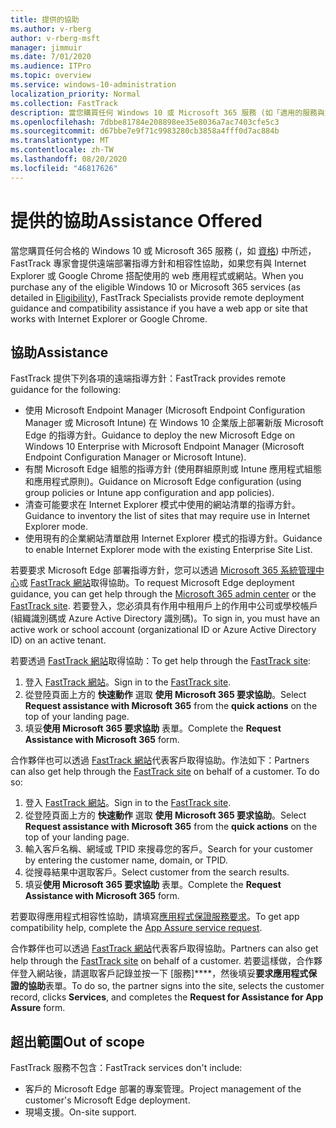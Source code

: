 ```yaml
---
title: 提供的協助
ms.author: v-rberg
author: v-rberg-msft
manager: jimmuir
ms.date: 7/01/2020
ms.audience: ITPro
ms.topic: overview
ms.service: windows-10-administration
localization_priority: Normal
ms.collection: FastTrack
description: 當您購買任何 Windows 10 或 Microsoft 365 服務 (如「適用的服務與方案」中所述)，如果您有可搭配 Internet Explorer 或 Google Chrome 使用的 Web 應用程式或網站，FastTrack 專家可提供遠端部署指導方針和相容性協助。
ms.openlocfilehash: 7dbbe81784e208898ee35e8036a7ac7403cfe5c3
ms.sourcegitcommit: d67bbe7e9f71c9983280cb3858a4fff0d7ac884b
ms.translationtype: MT
ms.contentlocale: zh-TW
ms.lasthandoff: 08/20/2020
ms.locfileid: "46817626"
---
```

# <a name="assistance-offered"></a><span data-ttu-id="37cde-103">提供的協助</span><span class="sxs-lookup"><span data-stu-id="37cde-103">Assistance Offered</span></span>

<span data-ttu-id="37cde-104">當您購買任何合格的 Windows 10 或 Microsoft 365 服務 (，如 [資格](eligibility.md)) 中所述，FastTrack 專家會提供遠端部署指導方針和相容性協助，如果您有與 Internet Explorer 或 Google Chrome 搭配使用的 web 應用程式或網站。</span><span class="sxs-lookup"><span data-stu-id="37cde-104">When you purchase any of the eligible Windows 10 or Microsoft 365 services (as detailed in [Eligibility](eligibility.md)), FastTrack Specialists provide remote deployment guidance and compatibility assistance if you have a web app or site that works with Internet Explorer or Google Chrome.</span></span> 

## <a name="assistance"></a><span data-ttu-id="37cde-105">協助</span><span class="sxs-lookup"><span data-stu-id="37cde-105">Assistance</span></span>

<span data-ttu-id="37cde-106">FastTrack 提供下列各項的遠端指導方針：</span><span class="sxs-lookup"><span data-stu-id="37cde-106">FastTrack provides remote guidance for the following:</span></span>
- <span data-ttu-id="37cde-107">使用 Microsoft Endpoint Manager (Microsoft Endpoint Configuration Manager 或 Microsoft Intune) 在 Windows 10 企業版上部署新版 Microsoft Edge 的指導方針。</span><span class="sxs-lookup"><span data-stu-id="37cde-107">Guidance to deploy the new Microsoft Edge on Windows 10 Enterprise with Microsoft Endpoint Manager (Microsoft Endpoint Configuration Manager or Microsoft Intune).</span></span>
- <span data-ttu-id="37cde-108">有關 Microsoft Edge 組態的指導方針 (使用群組原則或 Intune 應用程式組態和應用程式原則)。</span><span class="sxs-lookup"><span data-stu-id="37cde-108">Guidance on Microsoft Edge configuration (using group policies or Intune app configuration and app policies).</span></span>
- <span data-ttu-id="37cde-109">清查可能要求在 Internet Explorer 模式中使用的網站清單的指導方針。</span><span class="sxs-lookup"><span data-stu-id="37cde-109">Guidance to inventory the list of sites that may require use in Internet Explorer mode.</span></span>
- <span data-ttu-id="37cde-110">使用現有的企業網站清單啟用 Internet Explorer 模式的指導方針。</span><span class="sxs-lookup"><span data-stu-id="37cde-110">Guidance to enable Internet Explorer mode with the existing Enterprise Site List.</span></span>

<span data-ttu-id="37cde-111">若要要求 Microsoft Edge 部署指導方針，您可以透過 [Microsoft 365 系統管理中心](https://go.microsoft.com/fwlink/?linkid=2032704)或 [FastTrack 網站](https://go.microsoft.com/fwlink/?linkid=780698)取得協助。</span><span class="sxs-lookup"><span data-stu-id="37cde-111">To request Microsoft Edge deployment guidance, you can get help through the [Microsoft 365 admin center](https://go.microsoft.com/fwlink/?linkid=2032704) or the [FastTrack site](https://go.microsoft.com/fwlink/?linkid=780698).</span></span> <span data-ttu-id="37cde-112">若要登入，您必須具有作用中租用戶上的作用中公司或學校帳戶 (組織識別碼或 Azure Active Directory 識別碼)。</span><span class="sxs-lookup"><span data-stu-id="37cde-112">To sign in, you must have an active work or school account (organizational ID or Azure Active Directory ID) on an active tenant.</span></span> 

<span data-ttu-id="37cde-113">若要透過 [FastTrack 網站](https://go.microsoft.com/fwlink/?linkid=780698)取得協助：</span><span class="sxs-lookup"><span data-stu-id="37cde-113">To get help through the [FastTrack site](https://go.microsoft.com/fwlink/?linkid=780698):</span></span> 
1.    <span data-ttu-id="37cde-114">登入 [FastTrack 網站](https://go.microsoft.com/fwlink/?linkid=780698)。</span><span class="sxs-lookup"><span data-stu-id="37cde-114">Sign in to the [FastTrack site](https://go.microsoft.com/fwlink/?linkid=780698).</span></span> 
2.    <span data-ttu-id="37cde-115">從登陸頁面上方的 **快速動作** 選取 **使用 Microsoft 365 要求協助**。</span><span class="sxs-lookup"><span data-stu-id="37cde-115">Select **Request assistance with Microsoft 365** from the **quick actions** on the top of your landing page.</span></span>
3.    <span data-ttu-id="37cde-116">填妥**使用 Microsoft 365 要求協助** 表單。</span><span class="sxs-lookup"><span data-stu-id="37cde-116">Complete the **Request Assistance with Microsoft 365** form.</span></span>
  
<span data-ttu-id="37cde-p102">合作夥伴也可以透過 [FastTrack 網站](https://go.microsoft.com/fwlink/?linkid=780698)代表客戶取得協助。作法如下：</span><span class="sxs-lookup"><span data-stu-id="37cde-p102">Partners can also get help through the [FastTrack site](https://go.microsoft.com/fwlink/?linkid=780698) on behalf of a customer. To do so:</span></span>
1.    <span data-ttu-id="37cde-119">登入 [FastTrack 網站](https://go.microsoft.com/fwlink/?linkid=780698)。</span><span class="sxs-lookup"><span data-stu-id="37cde-119">Sign in to the [FastTrack site](https://go.microsoft.com/fwlink/?linkid=780698).</span></span> 
2.    <span data-ttu-id="37cde-120">從登陸頁面上方的 **快速動作** 選取 **使用 Microsoft 365 要求協助**。</span><span class="sxs-lookup"><span data-stu-id="37cde-120">Select **Request assistance with Microsoft 365** from the **quick actions** on the top of your landing page.</span></span>
3.    <span data-ttu-id="37cde-121">輸入客戶名稱、網域或 TPID 來搜尋您的客戶。</span><span class="sxs-lookup"><span data-stu-id="37cde-121">Search for your customer by entering the customer name, domain, or TPID.</span></span>
4.    <span data-ttu-id="37cde-122">從搜尋結果中選取客戶。</span><span class="sxs-lookup"><span data-stu-id="37cde-122">Select customer from the search results.</span></span>
5.    <span data-ttu-id="37cde-123">填妥**使用 Microsoft 365 要求協助** 表單。</span><span class="sxs-lookup"><span data-stu-id="37cde-123">Complete the **Request Assistance with Microsoft 365** form.</span></span>
 
<span data-ttu-id="37cde-124">若要取得應用程式相容性協助，請填寫[應用程式保證服務要求](https://go.microsoft.com/fwlink/?linkid=2022721)。</span><span class="sxs-lookup"><span data-stu-id="37cde-124">To get app compatibility help, complete the [App Assure service request](https://go.microsoft.com/fwlink/?linkid=2022721).</span></span>

<span data-ttu-id="37cde-125">合作夥伴也可以透過 [FastTrack 網站](https://go.microsoft.com/fwlink/?linkid=780698)代表客戶取得協助。</span><span class="sxs-lookup"><span data-stu-id="37cde-125">Partners can also get help through the [FastTrack site](https://go.microsoft.com/fwlink/?linkid=780698) on behalf of a customer.</span></span> <span data-ttu-id="37cde-126">若要這樣做，合作夥伴登入網站後，請選取客戶記錄並按一下 [服務]\*\*\*\*，然後填妥**要求應用程式保證的協助**表單。</span><span class="sxs-lookup"><span data-stu-id="37cde-126">To do so, the partner signs into the site, selects the customer record, clicks **Services**, and completes the **Request for Assistance for App Assure** form.</span></span>

## <a name="out-of-scope"></a><span data-ttu-id="37cde-127">超出範圍</span><span class="sxs-lookup"><span data-stu-id="37cde-127">Out of scope</span></span>

<span data-ttu-id="37cde-128">FastTrack 服務不包含：</span><span class="sxs-lookup"><span data-stu-id="37cde-128">FastTrack services don't include:</span></span>
- <span data-ttu-id="37cde-129">客戶的 Microsoft Edge 部署的專案管理。</span><span class="sxs-lookup"><span data-stu-id="37cde-129">Project management of the customer's Microsoft Edge deployment.</span></span>
- <span data-ttu-id="37cde-130">現場支援。</span><span class="sxs-lookup"><span data-stu-id="37cde-130">On-site support.</span></span>

